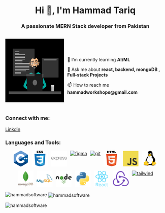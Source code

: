 <h1 align="center">Hi 👋, I'm Hammad Tariq</h1>
<h3 align="center">A passionate MERN Stack developer from Pakistan</h3>


<div style="display: flex; flex-direction: row; align-items: center; gap: 10px; justify-content: center; width: 100%;">
  
  <div>
    <p align="right">
      <img src="https://github.com/Hammadsoftware/Hammadsoftware/blob/main/1_gReLR6hZjwyBxHmfLN1AVw.gif" alt="Description" width="300" height="200">
    </p>
  </div>
  <div style="margin-top: 30px; width: 500px;">
    <p>🌱 I’m currently learning <strong>AI/ML</strong></p>
    <p>💬 Ask me about <strong>react, backend, mongoDB , Full-stack Projects</strong></p>
    <p>📫 How to reach me <strong>hammadworkshops@gmail.com</strong></p>
  </div>
</div>



<h3 align="left">Connect with me:</h3>
<p align="left">
  <a href="linkedin.com/in/hammad-tariq-13002a2b9" target="black" >Linkdin</a>
</p>

<h3 align="left">Languages and Tools:</h3>
<p align="left" style="display:flex; flex-wrap: wrap; gap:10px; justify-content: center;">
  <a href="https://www.w3schools.com/cpp/" target="_blank" rel="noreferrer">
    <img src="https://raw.githubusercontent.com/devicons/devicon/master/icons/cplusplus/cplusplus-original.svg" alt="cplusplus" width="50" height="50"/>
  </a>
  <a href="https://www.w3schools.com/css/" target="_blank" rel="noreferrer">
    <img src="https://raw.githubusercontent.com/devicons/devicon/master/icons/css3/css3-original-wordmark.svg" alt="css3" width="50" height="50"/>
  </a>
  <a href="https://expressjs.com" target="_blank" rel="noreferrer">
    <img src="https://raw.githubusercontent.com/devicons/devicon/master/icons/express/express-original-wordmark.svg" alt="express" width="50" height="50"/>
  </a>
  <a href="https://www.figma.com/" target="_blank" rel="noreferrer">
    <img src="https://www.vectorlogo.zone/logos/figma/figma-icon.svg" alt="figma" width="50" height="50"/>
  </a>
  <a href="https://git-scm.com/" target="_blank" rel="noreferrer">
    <img src="https://www.vectorlogo.zone/logos/git-scm/git-scm-icon.svg" alt="git" width="50" height="50"/>
  </a>
  <a href="https://www.w3.org/html/" target="_blank" rel="noreferrer">
    <img src="https://raw.githubusercontent.com/devicons/devicon/master/icons/html5/html5-original-wordmark.svg" alt="html5" width="50" height="50"/>
  </a>
  <a href="https://developer.mozilla.org/en-US/docs/Web/JavaScript" target="_blank" rel="noreferrer">
    <img src="https://raw.githubusercontent.com/devicons/devicon/master/icons/javascript/javascript-original.svg" alt="javascript" width="50" height="50"/>
  </a>
  <a href="https://www.linux.org/" target="_blank" rel="noreferrer">
    <img src="https://raw.githubusercontent.com/devicons/devicon/master/icons/linux/linux-original.svg" alt="linux" width="50" height="50"/>
  </a>
  <a href="https://www.mongodb.com/" target="_blank" rel="noreferrer">
    <img src="https://raw.githubusercontent.com/devicons/devicon/master/icons/mongodb/mongodb-original-wordmark.svg" alt="mongodb" width="50" height="50"/>
  </a>
  <a href="https://www.mysql.com/" target="_blank" rel="noreferrer">
    <img src="https://raw.githubusercontent.com/devicons/devicon/master/icons/mysql/mysql-original-wordmark.svg" alt="mysql" width="50" height="50"/>
  </a>
  <a href="https://nodejs.org" target="_blank" rel="noreferrer">
    <img src="https://raw.githubusercontent.com/devicons/devicon/master/icons/nodejs/nodejs-original-wordmark.svg" alt="nodejs" width="50" height="50"/>
  </a>
  <a href="https://www.python.org" target="_blank" rel="noreferrer">
    <img src="https://raw.githubusercontent.com/devicons/devicon/master/icons/python/python-original.svg" alt="python" width="50" height="50"/>
  </a>
  <a href="https://reactjs.org/" target="_blank" rel="noreferrer">
    <img src="https://raw.githubusercontent.com/devicons/devicon/master/icons/react/react-original-wordmark.svg" alt="react" width="50" height="50"/>
  </a>
  <a href="https://redux.js.org" target="_blank" rel="noreferrer">
    <img src="https://raw.githubusercontent.com/devicons/devicon/master/icons/redux/redux-original.svg" alt="redux" width="50" height="50"/>
  </a>
  <a href="https://tailwindcss.com/" target="_blank" rel="noreferrer">
    <img src="https://www.vectorlogo.zone/logos/tailwindcss/tailwindcss-icon.svg" alt="tailwind" width="50" height="50"/>
  </a>
</p>

<p>
  <img align="left" src="https://github-readme-stats.vercel.app/api/top-langs?username=hammadsoftware&show_icons=true&locale=en&layout=compact" alt="hammadsoftware" />
</p>

<p>
  &nbsp;<img align="center" src="https://github-readme-stats.vercel.app/api?username=hammadsoftware&show_icons=true&locale=en" alt="hammadsoftware" />
</p>

<p>
  <img align="center" src="https://github-readme-streak-stats.herokuapp.com/?user=hammadsoftware&" alt="hammadsoftware" />
</p>
